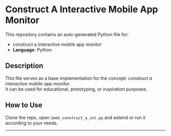 # Construct A Interactive Mobile App Monitor

This repository contains an auto-generated Python file for:

- construct a interactive mobile app monitor
- **Language**: Python

## Description

This file serves as a base implementation for the concept: *construct a interactive mobile app monitor*.  
It can be used for educational, prototyping, or inspiration purposes.

## How to Use

Clone the repo, open `1mek_construct_a_int.py` and extend or run it according to your needs.

---


